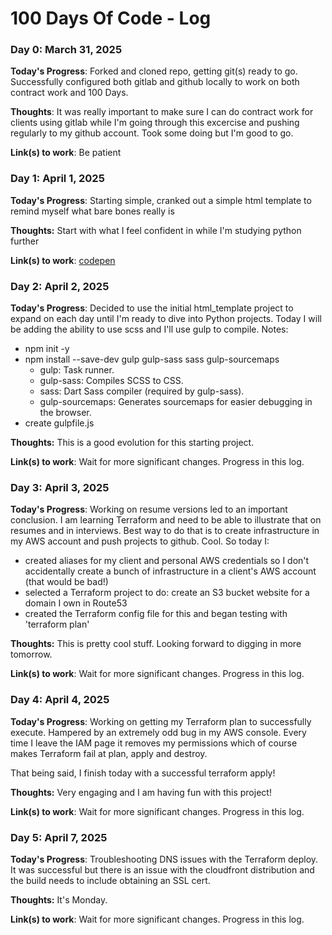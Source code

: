 # 100 Days Of Code - Log

### Day 0: March 31, 2025

**Today's Progress**: Forked and cloned repo, getting git(s) ready to go. Successfully configured both gitlab and github locally to work on both contract work and 100 Days.

**Thoughts**: It was really important to make sure I can do contract work for clients using gitlab while I'm going through this excercise and pushing regularly to my github account. Took some doing but I'm good to go. 

**Link(s) to work**: Be patient

### Day 1: April 1, 2025

**Today's Progress**: Starting simple, cranked out a simple html template to remind myself what bare bones really is

**Thoughts:** Start with what I feel confident in while I'm studying python further

**Link(s) to work**: [codepen](https://codepen.io/lance-hardy/pen/gbOZxVG)

### Day 2: April 2, 2025

**Today's Progress**: Decided to use the initial html_template project to expand on each day until I'm ready to dive into Python projects. Today I will be adding the ability to use scss and I'll use gulp to compile. Notes:

- npm init -y
- npm install --save-dev gulp gulp-sass sass gulp-sourcemaps
  - gulp: Task runner.
  - gulp-sass: Compiles SCSS to CSS.
  - sass: Dart Sass compiler (required by gulp-sass).
  - gulp-sourcemaps: Generates sourcemaps for easier debugging in the browser.
- create gulpfile.js

**Thoughts:** This is a good evolution for this starting project. 

**Link(s) to work**: Wait for more significant changes. Progress in this log. 

### Day 3: April 3, 2025

**Today's Progress**: Working on resume versions led to an important conclusion. I am learning Terraform and need to be able to illustrate that on resumes and in interviews. Best way to do that is to create infrastructure in my AWS account and push projects to github. Cool. So today I:

- created aliases for my client and personal AWS credentials so I don't accidentally create a bunch of infrastructure in a client's AWS account (that would be bad!)
- selected a Terraform project to do: create an S3 bucket website for a domain I own in Route53
- created the Terraform config file for this and began testing with 'terraform plan'

**Thoughts:** This is pretty cool stuff. Looking forward to digging in more tomorrow. 

**Link(s) to work**: Wait for more significant changes. Progress in this log. 

### Day 4: April 4, 2025

**Today's Progress**: Working on getting my Terraform plan to successfully execute. Hampered by an extremely odd bug in my AWS console. Every time I leave the IAM page it removes my permissions which of course makes Terraform fail at plan, apply and destroy. <sigh>

That being said, I finish today with a successful terraform apply! 

**Thoughts:** Very engaging and I am having fun with this project!

**Link(s) to work**: Wait for more significant changes. Progress in this log. 

### Day 5: April 7, 2025

**Today's Progress**: Troubleshooting DNS issues with the Terraform deploy. It was successful but there is an issue with the cloudfront distribution and the build needs to include obtaining an SSL cert.

**Thoughts:** It's Monday.

**Link(s) to work**: Wait for more significant changes. Progress in this log. 